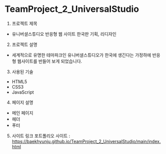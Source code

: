 # TeamProject_2_UniversalStudio

1) 프로젝트 제목
- 유니버셜스튜디오 반응형 웹 사이트 한국판 기획, 리디자인


2) 프로젝트 설명
- 세계적으로 유명한 테마파크인 유니버셜스튜디오가 한국에 생긴다는 가정하에 반응형 웹사이트를 반들어 보게 되었습니다.


3) 사용된 기술
- HTML5
- CSS3
- JavaScript

 
4) 페이지 설명
- 메인 페이지
- 헤더
- 푸터


5) 사이트 링크
포트폴리오 사이트 : 
https://baekhyunju.github.io/TeamProject_2_UniversalStudio/main/index.html
